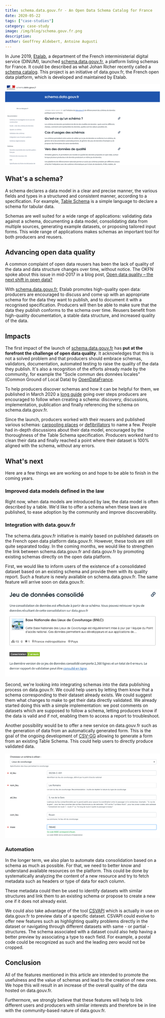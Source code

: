 ```yaml
---
title: schema.data.gouv.fr - An Open Data Schema Catalog for France
date: 2020-05-22
tags: ["case-studies"]
category: case-study
image: /img/blog/schema.gouv.fr.png
description: 
author: Geoffrey Aldebert, Antoine Augusti
---
```


In June 2019, [Etalab](https://etalab.gouv.fr), a department of the French interministerial digital service (DINUM), launched [schema.data.gouv.fr](schema.data.gouv.fr), a platform listing schemas for France. It could be described as what Johan Richer recently called a [schema catalog](https://frictionlessdata.io/blog/2020/04/23/table-schema-catalog/). This project is an initiative of data.gouv.fr, the French open data platform, which is developed and maintained by Etalab.

![schema.gouv.fr homepage](/img/blog/schema.gouv.fr.png)

## What's a schema?

A schema declares a data model in a clear and precise manner, the various fields and types in a structured and consistent manner, according to a specification. For example, [Table Schema](https://specs.frictionlessdata.io/table-schema/) is a simple language to declare a schema for tabular data.

Schemas are well suited for a wide range of applications: validating data against a schema, documenting a data model, consolidating data from multiple sources, generating example datasets, or proposing tailored input forms. This wide range of applications makes schemas an important tool for both producers and reusers.

## Advancing open data quality
A common complaint of open data reusers has been the lack of quality of the data and data structure changes over time, without notice. The OKFN spoke about this issue in mid-2017 in a blog post, [Open data quality – the next shift in open data?](https://blog.okfn.org/2017/05/31/open-data-quality-the-next-shift-in-open-data/)

With [schema.data.gouv.fr](schema.data.gouv.fr), Etalab promotes high-quality open data: producers are encouraged to discuss and come up with an appropriate schema for the data they want to publish, and to document it with a recognised specification. Producers will then be able to make sure that the data they publish conforms to the schema over time. Reusers benefit from high-quality documentation, a stable data structure, and increased quality of the data.

## Impacts
The first impact of the launch of [schema.data.gouv.fr](https://schema.data.gouv.fr) has **put at the forefront the challenge of open data quality**. It acknowledges that this is not a solved problem and that producers should embrace schemas, validators, documentation, automated testing to raise the quality of the data they publish. It's also a recognition of the efforts already made by the community, for example the "Socle commun des données locales" (Common Ground of Local Data) by [OpenDataFrance](http://www.opendatafrance.net).

To help producers discover schemas and how it can be helpful for them, we published in March 2020 a [long guide](https://guides.etalab.gouv.fr/producteurs-schemas/) going over steps producers are encouraged to follow when creating a schema: discovery, discussions, implementation, publication and finally referencing the schema on schema.data.gouv.fr.

Since the launch, producers worked with their reusers and published various schemas: [carpooling places](https://schema.data.gouv.fr/etalab/schema-lieux-covoiturage/latest.html) or [defibrillators](https://schema.data.gouv.fr/arsante/schema-dae/latest.html) to name a few. People had in-depth discussions about their data model, encouraged by the thoroughness of the Table Schema specification. Producers worked hard to clean their data and finally reached a point where their dataset is 100% aligned with the schema, without any errors.

## What's next

Here are a few things we are working on and hope to be able to finish in the coming years.

### Improved data models defined in the law

Right now, when data models are introduced by law, the data model is often described by a table. We'd like to offer a schema when these laws are published, to ease adoption by the community and improve discoverability.

### Integration with data.gouv.fr

The schema.data.gouv.fr initiative is mainly based on published datasets on the French open data platform data.gouv.fr. However, these tools are still quite separated today. In the coming months, we would like to strengthen the link between schema.data.gouv.fr and data.gouv.fr by promoting existing schemas directly on the open data platform. 

First, we would like to inform users of the existence of a consolidated dataset based on an existing schema and provide them with its quality report. Such a feature is newly available on schema.data.gouv.fr. The same feature will arrive soon on data.gouv.fr.

![Screenshot à prévoir](./schema-1.png)

Second, we're looking into integrating schemas into the data publishing process on data.gouv.fr. We could help users by letting them know that a schema corresponding to their dataset already exists. We could suggest them what changes to make to get their data directly validated. We already started doing this with a simple implementation: we post comments on datasets which are supposed to follow a schema, letting producers know if the data is valid and if not, enabling them to access a report to troubleshoot.

Another possibility would be to offer a new service on data.gouv.fr such as the generation of data from an automatically generated form. This is the goal of the ongoing development of [CSV-GG](https://csv-gg.etalab.studio/?schema=etalab%2Fschema-lieux-covoiturage) allowing to generate a form from an existing Table Schema. This could help users to directly produce validated data.

![screenshot à prévoir](./schema-2.png)


### Automation

In the longer term, we also plan to automate data consolidation based on a schema as much as possible. For that, we need to better know and understand available resources on the platform. This could be done by systematically analyzing the content of a new resource and try to fetch metadata such as headers or type of data for each column.

These metadata could then be used to identify datasets with similar structures and link them to an existing schema or propose to create a new one if it does not already exist. 

We could also take advantage of the tool [CSVAPI](https://github.com/etalab/csvapi) which is actually in use on data.gouv.fr to preview data of a specific dataset. CSVAPI could evolve to offer new features such as highlighting quality problems directly in the dataset or navigating through different datasets with same - or partial - structures. The schema associated with a dataset could also help having a better preview by associating a type to each field. For example, a postal code could be recognized as such and the leading zero would not be cropped.

## Conclusion

All of the features mentioned in this article are intended to promote the usefulness and the value of schemas and lead to the creation of new ones. We hope this will result in an increase of the overall quality of the data hosted on data.gouv.fr.

Furthermore, we strongly believe that these features will help to link different users and producers with similar interests and therefore be in line with the community-based nature of data.gouv.fr.
